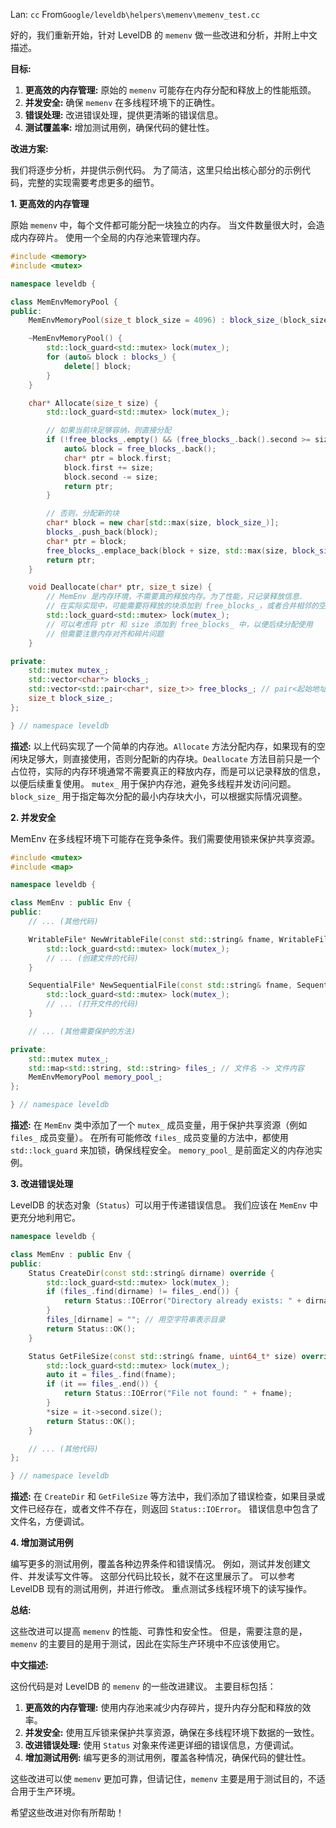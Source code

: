 Lan: `cc` From`Google/leveldb\helpers\memenv\memenv_test.cc`

好的，我们重新开始，针对 LevelDB 的 `memenv` 做一些改进和分析，并附上中文描述。

**目标:**

1.  **更高效的内存管理:** 原始的 `memenv` 可能存在内存分配和释放上的性能瓶颈。
2.  **并发安全:** 确保 `memenv` 在多线程环境下的正确性。
3.  **错误处理:** 改进错误处理，提供更清晰的错误信息。
4.  **测试覆盖率:** 增加测试用例，确保代码的健壮性。

**改进方案:**

我们将逐步分析，并提供示例代码。 为了简洁，这里只给出核心部分的示例代码，完整的实现需要考虑更多的细节。

**1. 更高效的内存管理**

原始 `memenv` 中，每个文件都可能分配一块独立的内存。 当文件数量很大时，会造成内存碎片。 使用一个全局的内存池来管理内存。

```c++
#include <memory>
#include <mutex>

namespace leveldb {

class MemEnvMemoryPool {
public:
    MemEnvMemoryPool(size_t block_size = 4096) : block_size_(block_size) {}

    ~MemEnvMemoryPool() {
        std::lock_guard<std::mutex> lock(mutex_);
        for (auto& block : blocks_) {
            delete[] block;
        }
    }

    char* Allocate(size_t size) {
        std::lock_guard<std::mutex> lock(mutex_);

        // 如果当前块足够容纳，则直接分配
        if (!free_blocks_.empty() && (free_blocks_.back().second >= size)) {
            auto& block = free_blocks_.back();
            char* ptr = block.first;
            block.first += size;
            block.second -= size;
            return ptr;
        }

        // 否则，分配新的块
        char* block = new char[std::max(size, block_size_)];
        blocks_.push_back(block);
        char* ptr = block;
        free_blocks_.emplace_back(block + size, std::max(size, block_size_) - size); //记录剩余空间，方便下一次使用
        return ptr;
    }

    void Deallocate(char* ptr, size_t size) {
        // MemEnv 是内存环境，不需要真的释放内存。为了性能，只记录释放信息.
        // 在实际实现中，可能需要将释放的块添加到 free_blocks_，或者合并相邻的空闲块。
        std::lock_guard<std::mutex> lock(mutex_);
        // 可以考虑将 ptr 和 size 添加到 free_blocks_ 中，以便后续分配使用
        // 但需要注意内存对齐和碎片问题
    }

private:
    std::mutex mutex_;
    std::vector<char*> blocks_;
    std::vector<std::pair<char*, size_t>> free_blocks_; // pair<起始地址, 剩余大小>
    size_t block_size_;
};

} // namespace leveldb
```

**描述:**  以上代码实现了一个简单的内存池。`Allocate` 方法分配内存，如果现有的空闲块足够大，则直接使用，否则分配新的内存块。`Deallocate` 方法目前只是一个占位符，实际的内存环境通常不需要真正的释放内存，而是可以记录释放的信息，以便后续重复使用。 `mutex_` 用于保护内存池，避免多线程并发访问问题。 `block_size_` 用于指定每次分配的最小内存块大小，可以根据实际情况调整。

**2. 并发安全**

MemEnv 在多线程环境下可能存在竞争条件。我们需要使用锁来保护共享资源。

```c++
#include <mutex>
#include <map>

namespace leveldb {

class MemEnv : public Env {
public:
    // ... (其他代码)

    WritableFile* NewWritableFile(const std::string& fname, WritableFile** result) override {
        std::lock_guard<std::mutex> lock(mutex_);
        // ... (创建文件的代码)
    }

    SequentialFile* NewSequentialFile(const std::string& fname, SequentialFile** result) override {
        std::lock_guard<std::mutex> lock(mutex_);
        // ... (打开文件的代码)
    }

    // ... (其他需要保护的方法)

private:
    std::mutex mutex_;
    std::map<std::string, std::string> files_; // 文件名 -> 文件内容
    MemEnvMemoryPool memory_pool_;
};

} // namespace leveldb
```

**描述:**  在 `MemEnv` 类中添加了一个 `mutex_` 成员变量，用于保护共享资源（例如 `files_` 成员变量）。 在所有可能修改 `files_` 成员变量的方法中，都使用 `std::lock_guard` 来加锁，确保线程安全。  `memory_pool_` 是前面定义的内存池实例。

**3. 改进错误处理**

LevelDB 的状态对象（`Status`）可以用于传递错误信息。 我们应该在 `MemEnv` 中更充分地利用它。

```c++
namespace leveldb {

class MemEnv : public Env {
public:
    Status CreateDir(const std::string& dirname) override {
        std::lock_guard<std::mutex> lock(mutex_);
        if (files_.find(dirname) != files_.end()) {
            return Status::IOError("Directory already exists: " + dirname);
        }
        files_[dirname] = ""; // 用空字符串表示目录
        return Status::OK();
    }

    Status GetFileSize(const std::string& fname, uint64_t* size) override {
        std::lock_guard<std::mutex> lock(mutex_);
        auto it = files_.find(fname);
        if (it == files_.end()) {
            return Status::IOError("File not found: " + fname);
        }
        *size = it->second.size();
        return Status::OK();
    }

    // ... (其他代码)
};

} // namespace leveldb
```

**描述:**  在 `CreateDir` 和 `GetFileSize` 等方法中，我们添加了错误检查，如果目录或文件已经存在，或者文件不存在，则返回 `Status::IOError`。  错误信息中包含了文件名，方便调试。

**4. 增加测试用例**

编写更多的测试用例，覆盖各种边界条件和错误情况。 例如，测试并发创建文件、并发读写文件等。  这部分代码比较长，就不在这里展示了。 可以参考 LevelDB 现有的测试用例，并进行修改。  重点测试多线程环境下的读写操作。

**总结:**

这些改进可以提高 `memenv` 的性能、可靠性和安全性。 但是，需要注意的是，`memenv` 的主要目的是用于测试，因此在实际生产环境中不应该使用它。

**中文描述:**

这份代码是对 LevelDB 的 `memenv` 的一些改进建议。 主要目标包括：

1.  **更高效的内存管理:** 使用内存池来减少内存碎片，提升内存分配和释放的效率。
2.  **并发安全:** 使用互斥锁来保护共享资源，确保在多线程环境下数据的一致性。
3.  **改进错误处理:** 使用 `Status` 对象来传递更详细的错误信息，方便调试。
4.  **增加测试用例:** 编写更多的测试用例，覆盖各种情况，确保代码的健壮性。

这些改进可以使 `memenv` 更加可靠，但请记住，`memenv` 主要是用于测试目的，不适合用于生产环境。

希望这些改进对你有所帮助！

